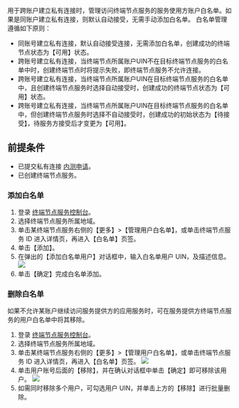 用于跨账户建立私有连接时，管理访问终端节点服务的服务使用方账户白名单。如果是同账户建立私有连接，则默认自动接受，无需手动添加白名单。
白名单管理遵循如下原则：
  + 同账号建立私有连接，默认自动接受连接，无需添加白名单，创建成功的终端节点状态为【可用】状态。
  + 跨账号建立私有连接，当终端节点所属账户UIN不在目标终端节点服务的白名单中时，创建终端节点时将提示失败，即终端节点服务不允许连接。
  + 跨账号建立私有连接，当终端节点所属账户UIN在目标终端节点服务的白名单中，且创建终端节点服务时选择自动接受时，创建成功的终端节点状态为【可用】状态。
  + 跨账号建立私有连接，当终端节点所属账户UIN在目标终端节点服务的白名单中，但创建终端节点服务时选择不自动接受时，创建成功的初始状态为【待接受】，待服务方接受后才变更为【可用】。

## 前提条件
- 已提交私有连接 [内测申请](https://cloud.tencent.com/apply/p/5i6ii4g3lgk)。
- 已创建终端节点服务。

### 添加白名单
1. 登录 [终端节点服务控制台](https://console.cloud.tencent.com/vpc/vpcesvc?rid=1)。
2. 选择终端节点服务所属地域。
3. 单击某终端节点服务右侧的【更多】>【管理用户白名单】，或单击终端节点服务 ID 进入详情页，再进入【白名单】页签。
4. 单击【添加】。
5. 在弹出的【添加白名单用户】对话框中，输入白名单用户 UIN，及描述信息。
![](https://main.qcloudimg.com/raw/1c741a78b83950adb0d633aefed7de76.png)
6. 单击【确定】完成白名单添加。


### 删除白名单
如果不允许某账户继续访问服务提供方的应用服务时，可在服务提供方终端节点服务的用户白名单中将其移除。
1. 登录 [终端节点服务控制台](https://console.cloud.tencent.com/vpc/vpcesvc?rid=1)。
2. 选择终端节点服务所属地域。
3. 单击某终端节点服务右侧的【更多】>【管理用户白名单】，或单击终端节点服务 ID 进入详情页，再进入【白名单】页签。
![](https://main.qcloudimg.com/raw/6f50f455d8dac50b9024b694891dcf36.png)
4. 单击用户账号后面的【移除】，并在确认对话框中单击【确定】即可移除该用户。
![](https://main.qcloudimg.com/raw/99a23b520eb86fd6cdeaf31f319a1a74.png)
5. 如需同时移除多个用户，可勾选用户 UIN，并单击上方的【移除】进行批量删除。
